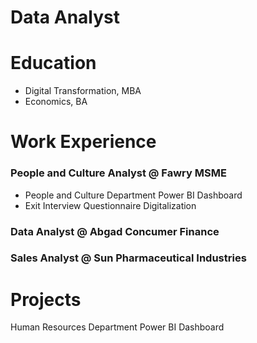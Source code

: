 # Data Analyst
# Education
- Digital Transformation, MBA
- Economics, BA

# Work Experience
### People and Culture Analyst @ Fawry MSME
- People and Culture Department Power BI Dashboard
-  Exit Interview Questionnaire Digitalization  
### Data Analyst @ Abgad Concumer Finance
### Sales Analyst @ Sun Pharmaceutical Industries

# Projects
Human Resources Department Power BI Dashboard

